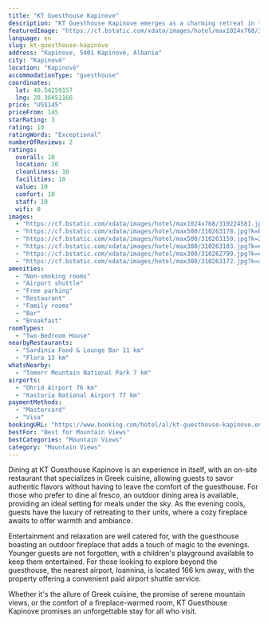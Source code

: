 ```yaml
---
title: "KT Guesthouse Kapinove"
description: "KT Guesthouse Kapinove emerges as a charming retreat in the heart of Kapinovë, offering guests a unique blend of comfort and scenic beauty."
featuredImage: "https://cf.bstatic.com/xdata/images/hotel/max1024x768/310224581.jpg?k=260263f7eb23b814bd08152da01bf166be9a88b47f5827dffc2496dd2d3a4d9c&o=&hp=1"
language: en
slug: kt-guesthouse-kapinove
address: "Kapinove, 5401 Kapinovë, Albania"
city: "Kapinovë"
location: "Kapinovë"
accommodationType: "guesthouse"
coordinates:
  lat: 40.54259157
  lng: 20.36451166
price: "US$145"
priceFrom: 145
starRating: 3
rating: 10
ratingWords: "Exceptional"
numberOfReviews: 2
ratings:
  overall: 10
  location: 10
  cleanliness: 10
  facilities: 10
  value: 10
  comfort: 10
  staff: 10
  wifi: 0
images:
  - "https://cf.bstatic.com/xdata/images/hotel/max1024x768/310224581.jpg?k=260263f7eb23b814bd08152da01bf166be9a88b47f5827dffc2496dd2d3a4d9c&o=&hp=1"
  - "https://cf.bstatic.com/xdata/images/hotel/max500/310263178.jpg?k=b497ad448b529dfc4b838334ad5a7585eaea364006f6333ed91ba186ad24628d&o=&hp=1"
  - "https://cf.bstatic.com/xdata/images/hotel/max500/310263159.jpg?k=2d4dd968befd293c82a85fa9c50ee78ff9b758f5b52eb1e3add9f367d37c77a2&o=&hp=1"
  - "https://cf.bstatic.com/xdata/images/hotel/max300/310263183.jpg?k=ebc169da79fc1cd43cfd80d8334230f708f3317984603619ffc0e9180c0f53cd&o=&hp=1"
  - "https://cf.bstatic.com/xdata/images/hotel/max300/310262799.jpg?k=e5b31cca07af9299045ab6bf765ebc615b647a9d09c98bbb826325365a1fbf92&o=&hp=1"
  - "https://cf.bstatic.com/xdata/images/hotel/max300/310263172.jpg?k=a77ae496ff0eb767aab6c29b68feaaa5f6249bf407c2cab916cf8b9e80836f1e&o=&hp=1"
amenities:
  - "Non-smoking rooms"
  - "Airport shuttle"
  - "Free parking"
  - "Restaurant"
  - "Family rooms"
  - "Bar"
  - "Breakfast"
roomTypes:
  - "Two-Bedroom House"
nearbyRestaurants:
  - "Sardinia Food & Lounge Bar 11 km"
  - "Flora 13 km"
whatsNearby:
  - "Tomorr Mountain National Park 7 km"
airports:
  - "Ohrid Airport 76 km"
  - "Kastoria National Airport 77 km"
paymentMethods:
  - "Mastercard"
  - "Visa"
bookingURL: "https://www.booking.com/hotel/al/kt-guesthouse-kapinove.en-gb.html?aid=8035640"
bestFor: "Best for Mountain Views"
bestCategories: "Mountain Views"
category: "Mountain Views"
---
```


Dining at KT Guesthouse Kapinove is an experience in itself, with an on-site restaurant that specializes in Greek cuisine, allowing guests to savor authentic flavors without having to leave the comfort of the guesthouse. For those who prefer to dine al fresco, an outdoor dining area is available, providing an ideal setting for meals under the sky. As the evening cools, guests have the luxury of retreating to their units, where a cozy fireplace awaits to offer warmth and ambiance.

Entertainment and relaxation are well catered for, with the guesthouse boasting an outdoor fireplace that adds a touch of magic to the evenings. Younger guests are not forgotten, with a children's playground available to keep them entertained. For those looking to explore beyond the guesthouse, the nearest airport, Ioannina, is located 166 km away, with the property offering a convenient paid airport shuttle service.

Whether it's the allure of Greek cuisine, the promise of serene mountain views, or the comfort of a fireplace-warmed room, KT Guesthouse Kapinove promises an unforgettable stay for all who visit.
